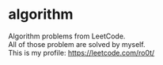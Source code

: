 # algorithm
Algorithm problems from LeetCode.<br/>
All of those problem are solved by myself.<br/>
This is my profile:
https://leetcode.com/ro0t/
